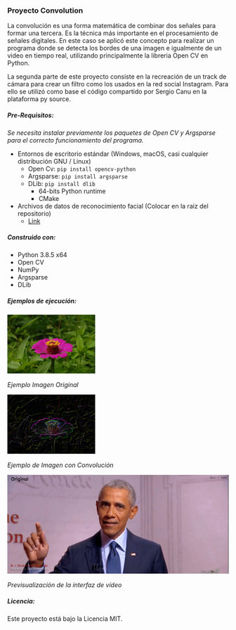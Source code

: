 ### Proyecto Convolution
La convolución es una forma matemática de combinar dos señales para formar una tercera. Es la técnica más importante en el procesamiento de señales digitales. 
En este caso se aplicó este concepto para realizar un programa donde se detecta los bordes de una imagen e igualmente de un video en tiempo real, utilizando principalmente la libreria Open CV en Python.

La segunda parte de este proyecto consiste en la recreación de un track de cámara para crear un filtro como los usados en la red social Instagram. Para ello se utilizó como base el código compartido por Sergio Canu en la plataforma py source.

##### Pre-Requisitos:
*Se necesita instalar previamente los paquetes de Open CV y Argsparse para el correcto funcionamiento del programa.* 
+ Entornos de escritorio estándar (Windows, macOS, casi cualquier distribución GNU / Linux)
	+ Open Cv: `pip install opencv-python` 
	+ Argsparse: `pip install argsparse`
	+ DLib: `pip install dlib`
		+ 64-bits Python runtime
		+ CMake
+ Archivos de datos de reconocimiento facial (Colocar en la raiz del repositorio)
	+ [Link](https://drive.google.com/file/d/17aeCg7M6E_tma23lD1kdVeWmp-kjC9hu/view?usp=sharing)


##### Construido con:
- Python 3.8.5 x64
- Open CV
- NumPy
- Argsparse
- DLib

##### Ejemplos de ejecución:
<img src="Examples/flor_original.jpg" data-canonical-src="Examples/flor_original.jpg" width="200" /></img>

*Ejemplo Imagen Original*


<img src="Examples/flor_conv.png" data-canonical-src="Examples/flor_conv.png" width="200" /></img>

*Ejemplo de Imagen con Convolución*


<img src="Examples/ui.gif" data-canonical-src="Examples/ui.gif" width="800" /></img>

*Previsualización de la interfaz de vídeo*


##### Licencia:
Este proyecto está bajo la Licencia MIT.
